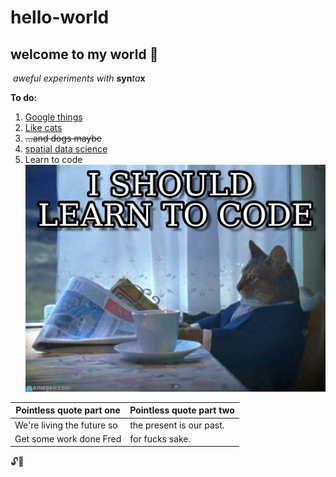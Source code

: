# hello-world
## welcome to my world :grimacing:
  *aweful experiments with* **syn**_ta_**x**
  
__To do:__

1. [Google things](https://www.google.co.uk)
1. [Like cats](https://www.google.co.uk/search?source=hp&q=cats)
1. ~~...and dogs maybe~~
1. [spatial data science](http://r4ds.had.co.nz)
1. Learn to code
![cat](7tffjb.jpg)
 
 Pointless quote part one | Pointless quote part two
 -------------------------|-------------------------
 We're living the future so | the present is our past.
 Get some work done Fred | for fucks sake.

:unlock::rocket:
